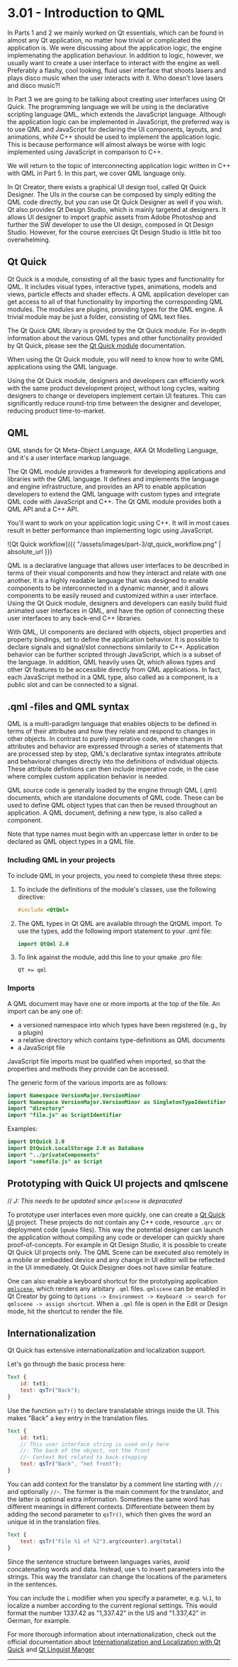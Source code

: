 # 3.01 - Introduction to QML

In Parts 1 and 2 we mainly worked on Qt essentials, which can be found in almost any Qt application, no matter how trivial or complicated the application is. We were discussing about the application logic, the engine implemenating the application behaviour. In addition to logic, however, we usually want to create a user interface to interact with the engine as well. Preferably a flashy, cool looking, fluid user interface that shoots lasers and plays disco music when the user interacts with it. Who doesn't love lasers and disco music?!

In Part 3 we are going to be talking about creating user interfaces using Qt Quick. The programming language we will be using is the declarative scripting language QML, which extends the JavaScript language. Although the application logic can be implemented in JavaScript, the preferred way is to use QML and JavaScript for declaring the UI components, layouts, and animations, while C++ should be used to implement the application logic. This is because performance will almost always be worse with logic implemented using JavaScript in comparison to C++.

We will return to the topic of interconnecting application logic written in C++ with QML in Part 5. In this part, we cover QML language only.

In Qt Creator, there exists a graphical UI design tool, called Qt Quick Designer. The UIs in the course can be composed by simply editing the QML code directly, but you can use Qt Quick Designer as well if you wish. Qt also provides Qt Design Studio, which is mainly targeted at designers. It allows UI designer to import graphic assets from Adobe Photoshop and further the SW developer to use the UI design, composed in Qt Design Studio. However, for the course exercises Qt Design Studio is little bit too overwhelming. 

## Qt Quick

Qt Quick is a module, consisting of all the basic types and functionality for QML. It includes visual types, interactive types, animations, models and views, particle effects and shader effects. A QML application developer can get access to all of that functionality by importing the corresponding QML modules. The modules are plugins, providing types for the QML engine. A trivial module may be just a folder, consisting of QML text files. 

The Qt Quick QML library is provided by the Qt Quick module. For in-depth information about the various QML types and other functionality provided by Qt Quick, please see the [Qt Quick module](http://doc.qt.io/qt-5/qtquick-index.html) documentation.

When using the Qt Quick module, you will need to know how to write QML applications using the QML language.

Using the Qt Quick module, designers and developers can efficiently work with the same product development project, without long cycles, waiting designers to change or developers implement certain UI features. This can significantly reduce round-trip time between the designer and developer, reducing product time-to-market. 

## QML

QML stands for Qt Meta-Object Language, AKA Qt Modelling Language, and it's a user interface markup language. 

The Qt QML module provides a framework for developing applications and libraries with the QML language. It defines and implements the language and engine infrastructure, and provides an API to enable application developers to extend the QML language with custom types and integrate QML code with JavaScript and C++. The Qt QML module provides both a QML API and a C++ API.

You'll want to work on your application logic using C++. It will in most cases result in better performance than implementing logic using JavaScript. 

![Qt Quick workflow]({{ "/assets/images/part-3/qt_quick_workflow.png" | absolute_url }})

QML is a declarative language that allows user interfaces to be described in terms of their visual components and how they interact and relate with one another. It is a highly readable language that was designed to enable components to be interconnected in a dynamic manner, and it allows components to be easily reused and customized within a user interface. Using the Qt Quick module, designers and developers can easily build fluid animated user interfaces in QML, and have the option of connecting these user interfaces to any back-end C++ libraries.

With QML, UI components are declared with objects, object properties and property bindings, set to define the application behavior. It is possible to declare signals and signal/slot connections similarily to C++. Application behavior can be further scripted through JavaScript, which is a subset of the language. In addition, QML heavily uses Qt, which allows types and other Qt features to be accessible directly from QML applications. In fact, each JavaScript method in a QML type, also called as a component, is a public slot and can be connected to a signal. 

## .qml -files and QML syntax

QML is a multi-paradigm language that enables objects to be defined in terms of their attributes and how they relate and respond to changes in other objects. In contrast to purely imperative code, where changes in attributes and behavior are expressed through a series of statements that are processed step by step, QML's declarative syntax integrates attribute and behavioral changes directly into the definitions of individual objects. These attribute definitions can then include imperative code, in the case where complex custom application behavior is needed.

QML source code is generally loaded by the engine through QML (.qml) documents, which are standalone documents of QML code. These can be used to define QML object types that can then be reused throughout an application. A QML document, defining a new type, is also called a component.

Note that type names must begin with an uppercase letter in order to be declared as QML object types in a QML file.

### Including QML in your projects

To include QML in your projects, you need to complete these three steps:  

1. To include the definitions of the module's classes, use the following directive:

    ```cpp
    #include <QtQml>
    ```

2. The QML types in Qt QML are available through the QtQML import. To use the types, add the following import statement to your .qml file:

    ```qml
    import QtQml 2.0
    ```

3. To link against the module, add this line to your qmake .pro file:

    ```qmake
    QT += qml
    ```

### Imports

A QML document may have one or more imports at the top of the file. An import can be any one of:

* a versioned namespace into which types have been registered (e.g., by a plugin)
* a relative directory which contains type-definitions as QML documents
* a JavaScript file

JavaScript file imports must be qualified when imported, so that the properties and methods they provide can be accessed.  

The generic form of the various imports are as follows:

```qml
import Namespace VersionMajor.VersionMinor
import Namespace VersionMajor.VersionMinor as SingletonTypeIdentifier
import "directory"
import "file.js" as ScriptIdentifier
```

Examples:
```qml
import QtQuick 2.0
import QtQuick.LocalStorage 2.0 as Database
import "../privateComponents"
import "somefile.js" as Script
```


## Prototyping with Quick UI projects and qmlscene

// *J: This needs to be updated since `qmlscene` is depracated*

To prototype user interfaces even more quickly, one can create a [Qt Quick UI](http://doc.qt.io/qtcreator/quick-projects.html) project. These projects do not contain any C++ code, resource `.qrc` or deployment code (`qmake` files). This way the potential designer can launch the application without compiling any code or developer can quickly share proof-of-concepts. For example in Qt Design Studio, it is possible to create Qt Quick UI projects only. The QML Scene can be executed also remotely in a mobile or embedded device and any change in UI editor will be reflected in the UI immediately. Qt Quick Designer does not have similar feature. 

One can also enable a keyboard shortcut for the prototyping application [`qmlscene`](https://doc.qt.io/qt-5/qtquick-qmlscene.html), which renders any arbitary `.qml` files. `qmlscene` can be enabled in Qt Creator by going to `Options -> Environment -> Keyboard -> search for qmlscene -> assign shortcut`. When a `.qml` file is open in the Edit or Design mode, hit the shortcut to render the file.


## Internationalization

Qt Quick has extensive internationalization and localization support.

Let's go through the basic process here:

```qml
Text {
    id: txt1;
    text: qsTr("Back");
}
``` 
Use the function `qsTr()` to declare translatable strings inside the UI. This makes "Back" a key entry in the translation files.

```qml
Text {
    id: txt1;
    // This user interface string is used only here
    //: The back of the object, not the front
    //~ Context Not related to back-stepping
    text: qsTr("Back", "not front");
}
```
You can add context for the translator by a comment line starting with `//:` and optionally `//~`. The former is the main comment for the translator, and the latter is optional extra information.
Sometimes the same word has different meanings in different contexts. Differentiate between them by adding the second parameter to `qsTr()`, which then gives the word an unique id in the translation files.

```qml
Text {
    text: qsTr("File %1 of %2").arg(counter).arg(total)
}
```
Since the sentence structure between languages varies, avoid concatenating words and data. Instead, use `%` to insert parameters into the strings. This way the translator can change the locations of the parameters in the sentences.

You can include the `L` modifier when you specify a parameter, e.g. `%L1`, to localize a number according to the current regional settings. This would format the number 1337.42 as "1,337.42" in the US and "1.337,42" in German, for example. 

For more thorough information about internationalization, check out the official documentation about [Internationalization and Localization with Qt Quick](https://doc.qt.io/qt-5/qtquick-internationalization.html) and [Qt Linguist Manger](https://doc.qt.io/qt-5/linguist-manager.html)

*****
